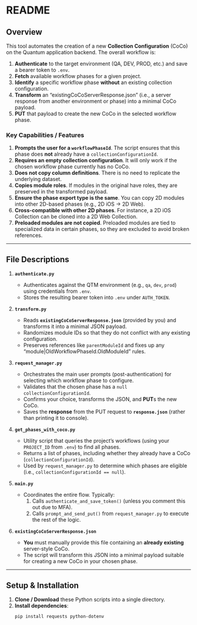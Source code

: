 # README

## Overview

This tool automates the creation of a new **Collection Configuration** (CoCo) on the Quantum application backend. The overall workflow is:

1. **Authenticate** to the target environment (QA, DEV, PROD, etc.) and save a bearer token to `.env`.  
2. **Fetch** available workflow phases for a given project.  
3. **Identify** a specific workflow phase **without** an existing collection configuration.  
4. **Transform** an “existingCoCoServerResponse.json” (i.e., a server response from another environment or phase) into a minimal CoCo payload.  
5. **PUT** that payload to create the new CoCo in the selected workflow phase.

### Key Capabilities / Features

1. **Prompts the user for a `workflowPhaseId`**. The script ensures that this phase does **not** already have a `collectionConfigurationId`.  
2. **Requires an empty collection configuration**. It will only work if the chosen workflow phase currently has no CoCo.  
3. **Does not copy column definitions**. There is no need to replicate the underlying dataset.  
4. **Copies module roles**. If modules in the original have roles, they are preserved in the transformed payload.  
5. **Ensure the phase export type is the same**. You can copy 2D modules into other 2D-based phases (e.g., 2D iOS → 2D Web).  
6. **Cross-compatible with other 2D phases**. For instance, a 2D iOS Collection can be cloned into a 2D Web Collection.  
7. **Preloaded modules are not copied**. Preloaded modules are tied to specialized data in certain phases, so they are excluded to avoid broken references.

---

## File Descriptions

1. **`authenticate.py`**  
   - Authenticates against the QTM environment (e.g., `qa`, `dev`, `prod`) using credentials from `.env`.  
   - Stores the resulting bearer token into `.env` under `AUTH_TOKEN`.

2. **`transform.py`**  
   - Reads **`existingCoCoServerResponse.json`** (provided by you) and transforms it into a minimal JSON payload.  
   - Randomizes module IDs so that they do not conflict with any existing configuration.  
   - Preserves references like `parentModuleId` and fixes up any “module|OldWorkflowPhaseId.OldModuleId” rules.

3. **`request_manager.py`**  
   - Orchestrates the main user prompts (post-authentication) for selecting which workflow phase to configure.  
   - Validates that the chosen phase has a `null` `collectionConfigurationId`.  
   - Confirms your choice, transforms the JSON, and **PUT**s the new CoCo.  
   - Saves the **response** from the PUT request to **`response.json`** (rather than printing it to console).

4. **`get_phases_with_coco.py`**  
   - Utility script that queries the project’s workflows (using your `PROJECT_ID` from `.env`) to find all phases.  
   - Returns a list of phases, including whether they already have a CoCo (`collectionConfigurationId`).  
   - Used by `request_manager.py` to determine which phases are eligible (i.e., `collectionConfigurationId == null`).

5. **`main.py`**  
   - Coordinates the entire flow. Typically:
     1. Calls `authenticate_and_save_token()` (unless you comment this out due to MFA).  
     2. Calls `prompt_and_send_put()` from `request_manager.py` to execute the rest of the logic.

6. **`existingCoCoServerResponse.json`**  
   - **You** must manually provide this file containing an **already existing** server-style CoCo.  
   - The script will transform this JSON into a minimal payload suitable for creating a new CoCo in your chosen phase.

---

## Setup & Installation

1. **Clone / Download** these Python scripts into a single directory.
2. **Install dependencies**:
   ```bash
   pip install requests python-dotenv
